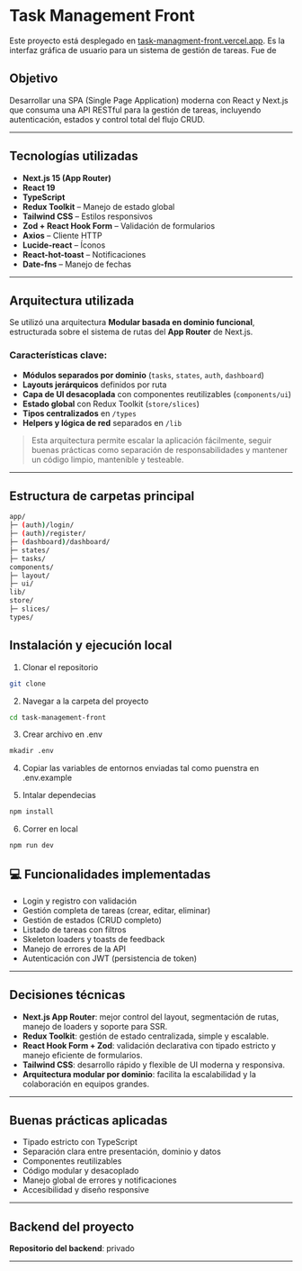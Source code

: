 # Task Management Front

Este proyecto está desplegado en [task-managment-front.vercel.app](https://task-managment-front.vercel.app). Es la interfaz gráfica de usuario para un sistema de gestión de tareas. Fue de

##  Objetivo

Desarrollar una SPA (Single Page Application) moderna con React y Next.js que consuma una API RESTful para la gestión de tareas, incluyendo autenticación, estados y control total del flujo CRUD.

---

##  Tecnologías utilizadas

- **Next.js 15 (App Router)**
- **React 19**
- **TypeScript**
- **Redux Toolkit** – Manejo de estado global
- **Tailwind CSS** – Estilos responsivos
- **Zod + React Hook Form** – Validación de formularios
- **Axios** – Cliente HTTP
- **Lucide-react** – Íconos
- **React-hot-toast** – Notificaciones
- **Date-fns** – Manejo de fechas

---

##  Arquitectura utilizada

Se utilizó una arquitectura **Modular basada en dominio funcional**, estructurada sobre el sistema de rutas del **App Router** de Next.js.

###  Características clave:

- **Módulos separados por dominio** (`tasks`, `states`, `auth`, `dashboard`)
- **Layouts jerárquicos** definidos por ruta
- **Capa de UI desacoplada** con componentes reutilizables (`components/ui`)
- **Estado global** con Redux Toolkit (`store/slices`)
- **Tipos centralizados** en `/types`
- **Helpers y lógica de red** separados en `/lib`

>  Esta arquitectura permite escalar la aplicación fácilmente, seguir buenas prácticas como separación de responsabilidades y mantener un código limpio, mantenible y testeable.

---

## Estructura de carpetas principal

```bash
app/
├─ (auth)/login/
├─ (auth)/register/
├─ (dashboard)/dashboard/
├─ states/
├─ tasks/
components/
├─ layout/
├─ ui/
lib/
store/
├─ slices/
types/
```

## Instalación y ejecución local

1. Clonar el repositorio
```bash
git clone 
```
2. Navegar a la carpeta del proyecto
```bash
cd task-management-front
```
3. Crear archivo en .env
```bash
mkadir .env
```
4. Copiar las variables de entornos enviadas tal como puenstra en .env.example

5. Intalar dependecias 
```bash
npm install
```
6. Correr en local
```bash
npm run dev
```


## 💻 Funcionalidades implementadas

- Login y registro con validación
- Gestión completa de tareas (crear, editar, eliminar)
- Gestión de estados (CRUD completo)
- Listado de tareas con filtros
- Skeleton loaders y toasts de feedback
- Manejo de errores de la API
- Autenticación con JWT (persistencia de token)

---

##  Decisiones técnicas

- **Next.js App Router**: mejor control del layout, segmentación de rutas, manejo de loaders y soporte para SSR.
- **Redux Toolkit**: gestión de estado centralizada, simple y escalable.
- **React Hook Form + Zod**: validación declarativa con tipado estricto y manejo eficiente de formularios.
- **Tailwind CSS**: desarrollo rápido y flexible de UI moderna y responsiva.
- **Arquitectura modular por dominio**: facilita la escalabilidad y la colaboración en equipos grandes.

---

## Buenas prácticas aplicadas

- Tipado estricto con TypeScript
- Separación clara entre presentación, dominio y datos
- Componentes reutilizables
- Código modular y desacoplado
- Manejo global de errores y notificaciones
- Accesibilidad y diseño responsive

---

## Backend del proyecto
**Repositorio del backend**: privado 

---

